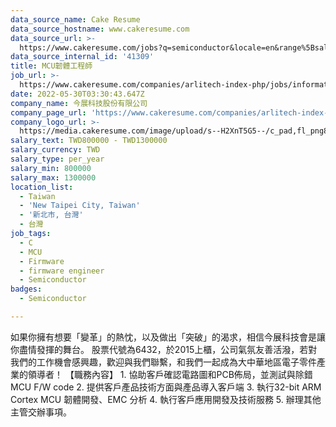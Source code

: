 ```yaml
---
data_source_name: Cake Resume
data_source_hostname: www.cakeresume.com
data_source_url: >-
  https://www.cakeresume.com/jobs?q=semiconductor&locale=en&range%5Bsalary_range%5D%5Bmin%5D=1000000
data_source_internal_id: '41309'
title: MCU韌體工程師
job_url: >-
  https://www.cakeresume.com/companies/arlitech-index-php/jobs/information-security-engineer-c5585c
date: 2022-05-30T03:30:43.647Z
company_name: 今展科技股份有限公司
company_page_url: 'https://www.cakeresume.com/companies/arlitech-index-php'
company_logo_url: >-
  https://media.cakeresume.com/image/upload/s--H2XnT5G5--/c_pad,fl_png8,h_200,w_200/v1653881060/angqecd6joxxhknl1tvh.png
salary_text: TWD800000 - TWD1300000
salary_currency: TWD
salary_type: per_year
salary_min: 800000
salary_max: 1300000
location_list:
  - Taiwan
  - 'New Taipei City, Taiwan'
  - '新北市, 台灣'
  - 台灣
job_tags:
  - C
  - MCU
  - Firmware
  - firmware engineer
  - Semiconductor
badges:
  - Semiconductor

---
```


如果你擁有想要「變革」的熱忱，以及做出「突破」的渴求，相信今展科技會是讓你盡情發揮的舞台。 股票代號為6432，於2015上櫃，公司氣氛友善活潑，若對我們的工作機會感興趣，歡迎與我們聯繫，和我們一起成為大中華地區電子零件產業的領導者！ 【職務內容】 1. 協助客戶確認電路圖和PCB佈局，並測試與除錯MCU F/W code 2. 提供客戶產品技術方面與產品導入客戶端 3. 執行32-bit ARM Cortex MCU 韌體開發、EMC 分析 4. 執行客戶應用開發及技術服務 5. 辦理其他主管交辦事項。